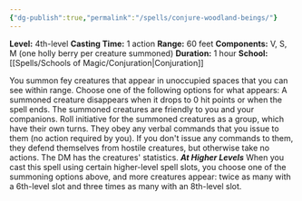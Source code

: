 ```yaml
---
{"dg-publish":true,"permalink":"/spells/conjure-woodland-beings/"}
---
```


**Level:** 4th-level
**Casting Time:** 1 action
**Range:** 60 feet
**Components:** V, S, M (one holly berry per creature summoned)
**Duration:** 1 hour
**School:** [[Spells/Schools of Magic/Conjuration\|Conjuration]]

You summon fey creatures that appear in unoccupied spaces that you can see within range. Choose one of the following options for what appears:
A summoned creature disappears when it drops to 0 hit points or when the spell ends.
The summoned creatures are friendly to you and your companions. Roll initiative for the summoned creatures as a group, which have their own turns. They obey any verbal commands that you issue to them (no action required by you). If you don't issue any commands to them, they defend themselves from hostile creatures, but otherwise take no actions.
The DM has the creatures' statistics.
**_At Higher Levels_**
When you cast this spell using certain higher-level spell slots, you choose one of the summoning options above, and more creatures appear: twice as many with a 6th-level slot and three times as many with an 8th-level slot.